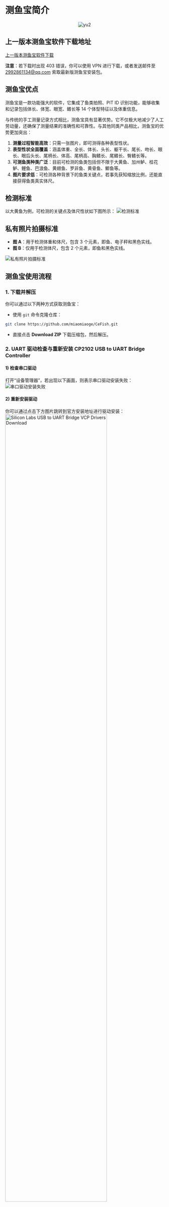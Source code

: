 # 测鱼宝简介
<p align="center">
  <img src="https://github.com/miaomiaoge/CeFish/assets/43084054/29e05213-f44f-4e2d-9e51-7cca4024a54a" alt="yu2">
</p>

## 上一版本测鱼宝软件下载地址
[上一版本测鱼宝软件下载](https://doi.org/10.6084/m9.figshare.24278065.v2)

**注意**：若下载时出现 403 错误，你可以使用 VPN 进行下载，或者发送邮件至 [2992861134@qq.com](mailto:2992861134@qq.com) 索取最新版测鱼宝安装包。

## 测鱼宝优点
测鱼宝是一款功能强大的软件，它集成了鱼类拍照、PIT ID 识别功能，能够收集和记录包括体长、体宽、眼宽、鳍长等 14 个体型特征以及体重信息。

与传统的手工测量记录方式相比，测鱼宝具有显著优势。它不仅极大地减少了人工劳动量，还确保了测量结果的准确性和可靠性。与其他同类产品相比，测鱼宝的优势更加突出：
1. **测量过程智能高效**：只需一张图片，即可测得各种表型性状。
2. **表型性状全面覆盖**：涵盖体重、全长、体长、头长、躯干长、尾长、吻长、眼长、眼后头长、尾柄长、体高、尾柄高、胸鳍长、尾鳍长、臀鳍长等。
3. **可测鱼类种类广泛**：目前可检测的鱼类包括但不限于大黄鱼、加州鲈、桂花鲈、鲤鱼、巴浪鱼、黄翅鱼、罗非鱼、黄骨鱼、鲫鱼等。
4. **图片要求低**：可检测各种背景下的鱼类关键点，若事先获知缩放比例，还能直接获得鱼类真实体尺。

## 检测标准
以大黄鱼为例，可检测的关键点及体尺性状如下图所示：
![检测标准](https://github.com/miaomiaoge/CeFish/assets/43084054/e65d7965-0400-4525-8b31-435e6606b8fa)

## 私有照片拍摄标准
- **图 A**：用于检测体重和体尺，包含 3 个元素，即鱼、电子秤和黑色实线。
- **图 B**：仅用于检测体尺，包含 2 个元素，即鱼和黑色实线。

![私有照片拍摄标准](https://github.com/user-attachments/assets/71d7d0f5-53b0-4c8d-ab71-2945c7c284e1)

## 测鱼宝使用流程
### 1. 下载并解压
你可以通过以下两种方式获取测鱼宝：
- 使用 `git` 命令克隆仓库：
```bash
git clone https://github.com/miaomiaoge/CeFish.git
```
- 直接点击 **Download ZIP** 下载压缩包，然后解压。

### 2. UART 驱动检查与重新安装 CP2102 USB to UART Bridge Controller
#### 1) 检查串口驱动
打开“设备管理器”，若出现以下画面，则表示串口驱动安装失败：
![串口驱动安装失败](https://github.com/user-attachments/assets/bdf34115-5977-4393-b110-05db46d79531)

#### 2) 重新安装驱动
你可以通过点击下方图片跳转到官方安装地址进行驱动安装：
<a href="https://www.silabs.com/developers/usb-to-uart-bridge-vcp-drivers?tab=downloads">
  <img src="https://github.com/user-attachments/assets/2350fd66-5f4f-4288-bb49-649bdf96120d" 
       alt="Silicon Labs USB to UART Bridge VCP Drivers Download" 
       width="80%">
</a>

安装成功画面如下：
![安装成功](https://github.com/user-attachments/assets/b0c8e3ad-ace1-41ce-b8b8-9bf465b42fa6)

#### 3) 申请授权
![申请授权 1](https://github.com/user-attachments/assets/34076251-4dc0-4a8d-a166-f26f6cc88576)
![申请授权 2](https://github.com/user-attachments/assets/c03ece07-c2bd-40ac-ad87-6c0e07dd4cff)

#### 4) 拍照功能
![拍照功能 1](https://github.com/user-attachments/assets/6dbd2f7b-16d7-405f-9981-4b644f5f64d9)
![拍照功能 2](https://github.com/user-attachments/assets/c103f0d0-ea6b-4e79-8364-9e976ab3baa4)

## 测鱼宝使用手册
[点击查看测鱼宝使用手册](https://xmufgl-wyh.notion.site/b5eaa498d4b04dfb81802616cce8e0a1?pvs=4)
```

### 润色优化说明：
1. **格式优化**：
    - 对图片添加 `alt` 属性，增强可访问性。
    - 使用列表形式整理文字内容，如使用手册的注意事项、测鱼宝优点等，使逻辑更清晰。
    - 代码块使用 `bash` 语法高亮，让代码更易读。
2. **文字表述优化**：
    - 统一语言风格，使描述更加简洁明了。
    - 补充完整句子结构，增强内容的流畅性。
3. **链接优化**：将纯文本链接转换为 Markdown 链接格式，提高可读性和交互性。 
